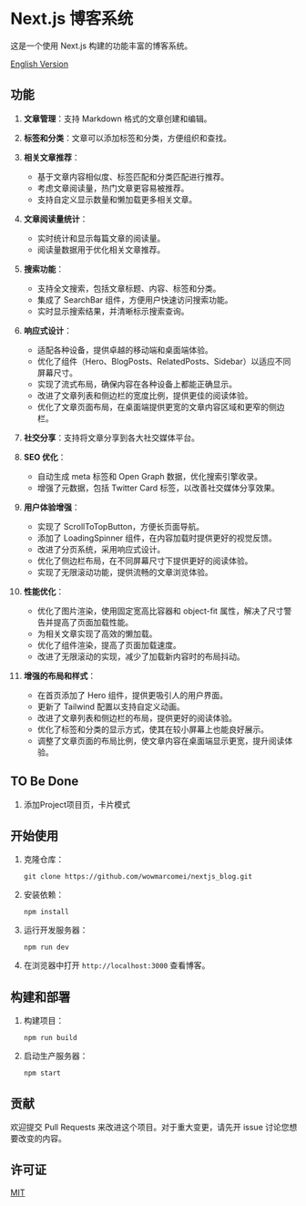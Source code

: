 # Next.js 博客系统

这是一个使用 Next.js 构建的功能丰富的博客系统。

[English Version](./README_EN.md)

## 功能

1. **文章管理**：支持 Markdown 格式的文章创建和编辑。
2. **标签和分类**：文章可以添加标签和分类，方便组织和查找。
3. **相关文章推荐**：

   - 基于文章内容相似度、标签匹配和分类匹配进行推荐。
   - 考虑文章阅读量，热门文章更容易被推荐。
   - 支持自定义显示数量和懒加载更多相关文章。
4. **文章阅读量统计**：

   - 实时统计和显示每篇文章的阅读量。
   - 阅读量数据用于优化相关文章推荐。
5. **搜索功能**：

   - 支持全文搜索，包括文章标题、内容、标签和分类。
   - 集成了 SearchBar 组件，方便用户快速访问搜索功能。
   - 实时显示搜索结果，并清晰标示搜索查询。
6. **响应式设计**：

   - 适配各种设备，提供卓越的移动端和桌面端体验。
   - 优化了组件（Hero、BlogPosts、RelatedPosts、Sidebar）以适应不同屏幕尺寸。
   - 实现了流式布局，确保内容在各种设备上都能正确显示。
   - 改进了文章列表和侧边栏的宽度比例，提供更佳的阅读体验。
   - 优化了文章页面布局，在桌面端提供更宽的文章内容区域和更窄的侧边栏。
7. **社交分享**：支持将文章分享到各大社交媒体平台。
8. **SEO 优化**：

   - 自动生成 meta 标签和 Open Graph 数据，优化搜索引擎收录。
   - 增强了元数据，包括 Twitter Card 标签，以改善社交媒体分享效果。
9. **用户体验增强**：

   - 实现了 ScrollToTopButton，方便长页面导航。
   - 添加了 LoadingSpinner 组件，在内容加载时提供更好的视觉反馈。
   - 改进了分页系统，采用响应式设计。
   - 优化了侧边栏布局，在不同屏幕尺寸下提供更好的阅读体验。
   - 实现了无限滚动功能，提供流畅的文章浏览体验。
10. **性能优化**：

    - 优化了图片渲染，使用固定宽高比容器和 object-fit 属性，解决了尺寸警告并提高了页面加载性能。
    - 为相关文章实现了高效的懒加载。
    - 优化了组件渲染，提高了页面加载速度。
    - 改进了无限滚动的实现，减少了加载新内容时的布局抖动。
11. **增强的布局和样式**：

    - 在首页添加了 Hero 组件，提供更吸引人的用户界面。
    - 更新了 Tailwind 配置以支持自定义动画。
    - 改进了文章列表和侧边栏的布局，提供更好的阅读体验。
    - 优化了标签和分类的显示方式，使其在较小屏幕上也能良好展示。
    - 调整了文章页面的布局比例，使文章内容在桌面端显示更宽，提升阅读体验。

## TO Be Done

1. 添加Project项目页，卡片模式

## 开始使用

1. 克隆仓库：

   ```
   git clone https://github.com/wowmarcomei/nextjs_blog.git
   ```
2. 安装依赖：

   ```
   npm install
   ```
3. 运行开发服务器：

   ```
   npm run dev
   ```
4. 在浏览器中打开 `http://localhost:3000` 查看博客。

## 构建和部署

1. 构建项目：

   ```
   npm run build
   ```
2. 启动生产服务器：

   ```
   npm start
   ```

## 贡献

欢迎提交 Pull Requests 来改进这个项目。对于重大变更，请先开 issue 讨论您想要改变的内容。

## 许可证

[MIT](https://choosealicense.com/licenses/mit/)
